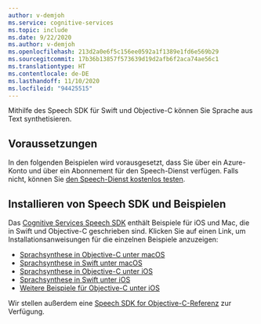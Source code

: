 ```yaml
---
author: v-demjoh
ms.service: cognitive-services
ms.topic: include
ms.date: 9/22/2020
ms.author: v-demjoh
ms.openlocfilehash: 213d2a0e6f5c156ee0592a1f1389e1fd6e569b29
ms.sourcegitcommit: 17b36b13857f573639d19d2afb6f2aca74ae56c1
ms.translationtype: HT
ms.contentlocale: de-DE
ms.lasthandoff: 11/10/2020
ms.locfileid: "94425515"
---
```

Mithilfe des Speech SDK für Swift und Objective-C können Sie Sprache aus Text synthetisieren.

## <a name="prerequisites"></a>Voraussetzungen

In den folgenden Beispielen wird vorausgesetzt, dass Sie über ein Azure-Konto und über ein Abonnement für den Speech-Dienst verfügen. Falls nicht, können Sie [den Speech-Dienst kostenlos testen](../../../overview.md#try-the-speech-service-for-free).

## <a name="install-speech-sdk-and-samples"></a>Installieren von Speech SDK und Beispielen

Das [Cognitive Services Speech SDK](https://github.com/Azure-Samples/cognitive-services-speech-sdk) enthält Beispiele für iOS und Mac, die in Swift und Objective-C geschrieben sind. Klicken Sie auf einen Link, um Installationsanweisungen für die einzelnen Beispiele anzuzeigen:

* [Sprachsynthese in Objective-C unter macOS](https://github.com/Azure-Samples/cognitive-services-speech-sdk/tree/master/quickstart/objectivec/macos/text-to-speech)
* [Sprachsynthese in Swift unter macOS](https://github.com/Azure-Samples/cognitive-services-speech-sdk/tree/master/quickstart/swift/macos/text-to-speech)
* [Sprachsynthese in Objective-C unter iOS](https://github.com/Azure-Samples/cognitive-services-speech-sdk/tree/master/quickstart/objectivec/ios/text-to-speech)
* [Sprachsynthese in Swift unter iOS](https://github.com/Azure-Samples/cognitive-services-speech-sdk/tree/master/quickstart/swift/ios/text-to-speech)
* [Weitere Beispiele für Objective-C unter iOS](https://github.com/Azure-Samples/cognitive-services-speech-sdk/tree/master/samples/objective-c/ios)

Wir stellen außerdem eine [Speech SDK for Objective-C-Referenz](/objectivec/cognitive-services/speech/) zur Verfügung.